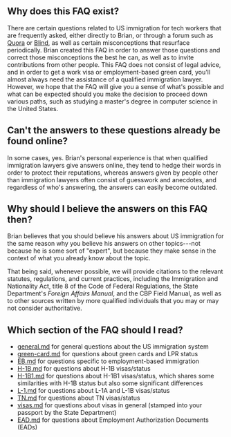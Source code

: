## Why does this FAQ exist?
There are certain questions related to US immigration for tech workers that are frequently asked, either directly to Brian, or through a forum such as [Quora](https://www.quora.com/) or [Blind](http://us.teamblind.com/), as well as certain misconceptions that resurface periodically. Brian created this FAQ in order to answer those questions and correct those misconceptions the best he can, as well as to invite contributions from other people. This FAQ does not consist of legal advice, and in order to get a work visa or employment-based green card, you'll almost always need the assistance of a qualified immigration lawyer. However, we hope that the FAQ will give you a sense of what's possible and what can be expected should you make the decision to proceed down various paths, such as studying a master's degree in computer science in the United States.

## Can't the answers to these questions already be found online?
In some cases, yes. Brian's personal experience is that when qualified immigration lawyers give answers online, they tend to hedge their words in order to protect their reputations, whereas answers given by people other than immigration lawyers often consist of guesswork and anecdotes, and regardless of who's answering, the answers can easily become outdated.

## Why should I believe the answers on this FAQ then?
Brian believes that you should believe his answers about US immigration for the same reason why you believe his answers on other topics---not because he is some sort of "expert", but because they make sense in the context of what you already know about the topic.

That being said, whenever possible, we will provide citations to the relevant statutes, regulations, and current practices, including the Immigration and Nationality Act, title 8 of the Code of Federal Regulations, the State Department's *Foreign Affairs Manual*, and the CBP Field Manual, as well as to other sources written by more qualified individuals that you may or may not consider authoritative.

## Which section of the FAQ should I read?
* [general.md](general.md) for general questions about the US immigration system
* [green-card.md](green-card.md) for questions about green cards and LPR status
* [EB.md](EB.md) for questions specific to employment-based immigration
* [H-1B.md](H-1B.md) for questions about H-1B visas/status
* [H-1B1.md](H-1B1.md) for questions about H-1B1 visas/status, which shares some similarities with H-1B status but also some significant differences
* [L-1.md](L-1.md) for questions about L-1A and L-1B visas/status
* [TN.md](TN.md) for questions about TN visas/status
* [visas.md](visas.md) for questions about visas in general (stamped into your passport by the State Department)
* [EAD.md](EAD.md) for questions about Employment Authorization Documents (EADs)
